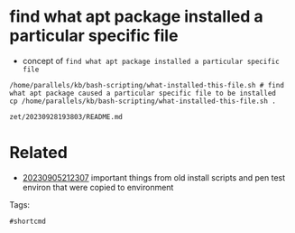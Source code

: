 # find what apt package installed a particular specific file

- concept of `find what apt package installed a particular specific file`

```
/home/parallels/kb/bash-scripting/what-installed-this-file.sh # find what apt package caused a particular specific file to be installed
cp /home/parallels/kb/bash-scripting/what-installed-this-file.sh .
```

` zet/20230928193803/README.md `

# Related

- [20230905212307](/zet/20230905212307/README.md) important things from old install scripts and pen test environ that were copied to environment

Tags:

    #shortcmd
